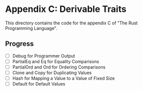 # Appendix C: Derivable Traits

This directory contains the code for the appendix C of "The Rust Programming
Language".

## Progress

- [ ] Debug for Programmer Output
- [ ] PartialEq and Eq for Equality Comparisons
- [ ] PartialOrd and Ord for Ordering Comparisons
- [ ] Clone and Copy for Duplicating Values
- [ ] Hash for Mapping a Value to a Value of Fixed Size
- [ ] Default for Default Values